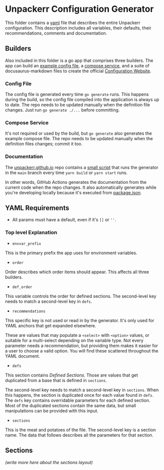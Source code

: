 # Unpackerr Configuration Generator

This folder contains a [yaml](definitions.yml) file that describes the entire Unpackerr configuration.
This description includes all variables, their defaults, their recommendations, comments and documentation.

## Builders

Also included in this folder is a go app that comprises three builders. The app can build an
[example config file](https://github.com/Unpackerr/unpackerr/blob/main/examples/unpackerr.conf.example),
a [compose service](https://github.com/Unpackerr/unpackerr/blob/main/examples/docker-compose.yml),
and a suite of docusaurus-markdown files to create the official
[Configuration Website](https://unpackerr.zip/docs/install/configuration/).

### Config File

The config file is generated every time `go generate` runs. This happens during the build, so the
config file compiled into the application is always up to date. The repo needs to be updated manually
when the definition file changes. Just run `go generate ./...` before committing.

### Compose Service

It's not required or used by the build, but `go generate` also generates the example compose file.
The repo needs to be updated manually when the definition files changes; commit it too.

### Documentation

The [unpackerr.github.io](https://github.com/Unpackerr/unpackerr.github.io) repo contains a
[small script](https://github.com/Unpackerr/unpackerr.github.io/blob/main/generate.sh) that runs
the generator in the `main` branch every time `yarn build` or `yarn start` runs.

In other words, GitHub Actions generates the documentation from the current code when the repo changes.
It also automatically generates while you're developing locally because it's executed from
[package.json](https://github.com/Unpackerr/unpackerr.github.io/blob/main/package.json).

## YAML Requirements

- All params must have a default, even if it's `[]` or `''`.

### Top level Explanation

- `envvar_prefix`

This is the primary prefix the app uses for environment variables.

- `order`

Order describes which order items should appear. This affects all three builders.

- `def_order`

This variable controls the order for defined sections. The second-level key needs
to match a second-level key in `defs`.

- `recommendations`

This specific key is not used or read in by the generator. It's only used for YAML
anchors that get expanded elsewhere.

These are values that may populate a `<select>` with `<option>` values, or suitable
for a multi-select depending on the variable type. Not every parameter needs a
recommendation, but providing them makes it easier for a user to choose a valid option.
You will find these scattered throughout the YAML document.

- `defs`

This section contains _Defined Sections_. Those are values that get duplicated from a
base that is defined in `sections`.

The second-level key needs to match a second-level key in `sections`. When this happens,
the section is duplicated once for each value found in `defs`. The `defs` key contains
overridable parameters for each defined section. Most of the duplicated sections contain
the same data, but small manipulations can be provided with this input.

- `sections`

This is the meat and potatoes of the file. The second-level key is a section name.
The data that follows describes all the parameters for that section.

## Sections

_(write more here about the sections layout)_
